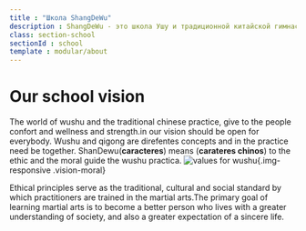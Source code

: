 ```yaml
---
title : "Школа ShangDeWu"
description : ShangDeWu - это школа Ушу и традиционной китайской гимнастики. У нас применяются самые эффективные методы и новейшие техники обучения Ушу, Тайцзицюань и Цигун, в соответствии с китайскими традициями и философией. Наши программы занятий для детей и молодежи созданы на основе официальной программы Международной федерации ушу (IWUF). Занятия для взрослых предполагают изучение традиционной китайской гимнастики Тайцзицюань, оздоровительной дыхательной гимнастики Цигун, системы Даоин и других практик, улучшающих физическое и духовное состояние человека. Данные практики успешно применяются и пользуются огромной популярностью не только в Китае, но и во всем мире.
class: section-school
sectionId : school
template : modular/about
---
```

  # Our school vision
The world of wushu and the traditional chinese practice, give to the people confort and wellness and strength.in our vision should be open for everybody. Wushu and qigong are direfentes concepts and in the practice need be together.
ShanDewu(**caracteres**) means (**carateres chinos**)  to the ethic and the moral guide the wushu practica.
![ values for wushu](/images/about/moral.jpg){.img-responsive .vision-moral}

Ethical principles serve as the traditional, cultural and social standard by which practitioners are trained in the martial arts.The primary goal of learning martial arts is to become a better person who lives with a greater understanding of society, and also a greater expectation of a sincere life.
